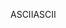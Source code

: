 <span data-ttu-id="f9151-101">ASCII</span><span class="sxs-lookup"><span data-stu-id="f9151-101">ASCII</span></span>